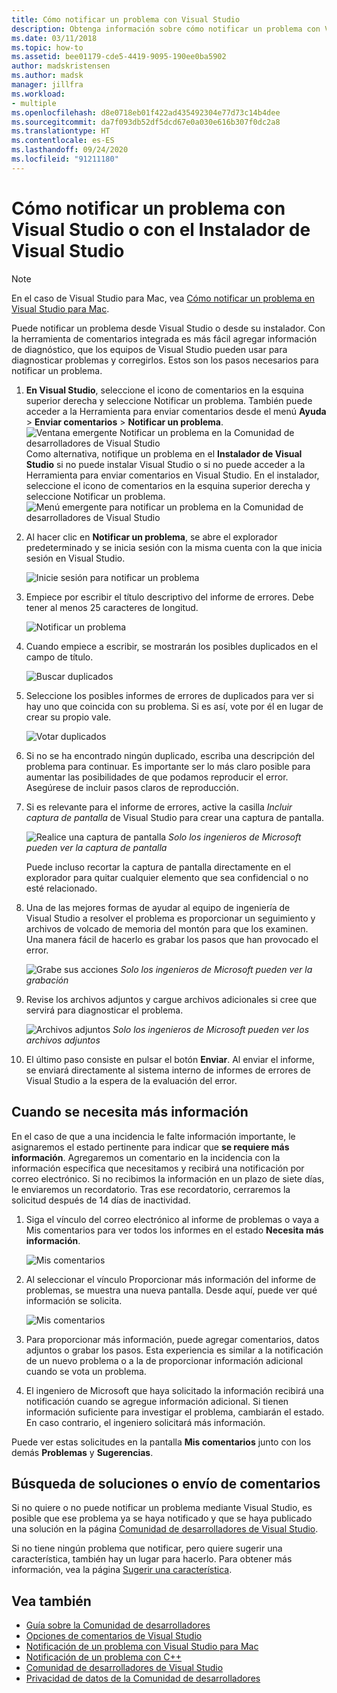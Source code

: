 ```yaml
---
title: Cómo notificar un problema con Visual Studio
description: Obtenga información sobre cómo notificar un problema con Visual Studio.
ms.date: 03/11/2018
ms.topic: how-to
ms.assetid: bee01179-cde5-4419-9095-190ee0ba5902
author: madskristensen
ms.author: madsk
manager: jillfra
ms.workload:
- multiple
ms.openlocfilehash: d8e0718eb01f422ad435492304e77d73c14b4dee
ms.sourcegitcommit: da7f093db52df5dcd67e0a030e616b307f0dc2a8
ms.translationtype: HT
ms.contentlocale: es-ES
ms.lasthandoff: 09/24/2020
ms.locfileid: "91211180"
---
```

# <a name="how-to-report-a-problem-with-visual-studio-or-visual-studio-installer"></a>Cómo notificar un problema con Visual Studio o con el Instalador de Visual Studio

> [!NOTE]
> En el caso de Visual Studio para Mac, vea [Cómo notificar un problema en Visual Studio para Mac](/visualstudio/mac/report-a-problem).

Puede notificar un problema desde Visual Studio o desde su instalador. Con la herramienta de comentarios integrada es más fácil agregar información de diagnóstico, que los equipos de Visual Studio pueden usar para diagnosticar problemas y corregirlos. Estos son los pasos necesarios para notificar un problema.

1. **En Visual Studio**, seleccione el icono de comentarios en la esquina superior derecha y seleccione Notificar un problema. También puede acceder a la Herramienta para enviar comentarios desde el menú **Ayuda** > **Enviar comentarios** > **Notificar un problema**.
![Ventana emergente Notificar un problema en la Comunidad de desarrolladores de Visual Studio](media/feedback-button.png) Como alternativa, notifique un problema en el **Instalador de Visual Studio** si no puede instalar Visual Studio o si no puede acceder a la Herramienta para enviar comentarios en Visual Studio.  En el instalador, seleccione el icono de comentarios en la esquina superior derecha y seleccione Notificar un problema.
![Menú emergente para notificar un problema en la Comunidad de desarrolladores de Visual Studio](media/installer.png)

1. Al hacer clic en **Notificar un problema**, se abre el explorador predeterminado y se inicia sesión con la misma cuenta con la que inicia sesión en Visual Studio.

   ![Inicie sesión para notificar un problema](../ide/media/feedback-browser-top.png)

1. Empiece por escribir el título descriptivo del informe de errores. Debe tener al menos 25 caracteres de longitud.

    ![Notificar un problema](../ide/media/feedback-report.png)

1. Cuando empiece a escribir, se mostrarán los posibles duplicados en el campo de título.

    ![Buscar duplicados](../ide/media/feedback-search.png)

1. Seleccione los posibles informes de errores de duplicados para ver si hay uno que coincida con su problema. Si es así, vote por él en lugar de crear su propio vale.

    ![Votar duplicados](../ide/media/feedback-duplicate.png)

2. Si no se ha encontrado ningún duplicado, escriba una descripción del problema para continuar. Es importante ser lo más claro posible para aumentar las posibilidades de que podamos reproducir el error. Asegúrese de incluir pasos claros de reproducción.

3. Si es relevante para el informe de errores, active la casilla *Incluir captura de pantalla* de Visual Studio para crear una captura de pantalla.

    ![Realice una captura de pantalla](../ide/media/feedback-screenshot.png) *Solo los ingenieros de Microsoft pueden ver la captura de pantalla*

    Puede incluso recortar la captura de pantalla directamente en el explorador para quitar cualquier elemento que sea confidencial o no esté relacionado.

4. Una de las mejores formas de ayudar al equipo de ingeniería de Visual Studio a resolver el problema es proporcionar un seguimiento y archivos de volcado de memoria del montón para que los examinen. Una manera fácil de hacerlo es grabar los pasos que han provocado el error.

    ![Grabe sus acciones](../ide/media/feedback-recording.png) *Solo los ingenieros de Microsoft pueden ver la grabación*

5. Revise los archivos adjuntos y cargue archivos adicionales si cree que servirá para diagnosticar el problema.

    ![Archivos adjuntos](../ide/media/feedback-attachments.png) *Solo los ingenieros de Microsoft pueden ver los archivos adjuntos*

6. El último paso consiste en pulsar el botón **Enviar**. Al enviar el informe, se enviará directamente al sistema interno de informes de errores de Visual Studio a la espera de la evaluación del error.

## <a name="when-further-information-is-needed"></a>Cuando se necesita más información

En el caso de que a una incidencia le falte información importante, le asignaremos el estado pertinente para indicar que **se requiere más información**. Agregaremos un comentario en la incidencia con la información específica que necesitamos y recibirá una notificación por correo electrónico. Si no recibimos la información en un plazo de siete días, le enviaremos un recordatorio. Tras ese recordatorio, cerraremos la solicitud después de 14 días de inactividad.

1. Siga el vínculo del correo electrónico al informe de problemas o vaya a Mis comentarios para ver todos los informes en el estado **Necesita más información**.

    ![Mis comentarios](../ide/media/feedback-my-feedback.png)

1. Al seleccionar el vínculo Proporcionar más información del informe de problemas, se muestra una nueva pantalla. Desde aquí, puede ver qué información se solicita.

   ![Mis comentarios](../ide/media/feedback-need-more-info.png)

1. Para proporcionar más información, puede agregar comentarios, datos adjuntos o grabar los pasos. Esta experiencia es similar a la notificación de un nuevo problema o a la de proporcionar información adicional cuando se vota un problema.

1. El ingeniero de Microsoft que haya solicitado la información recibirá una notificación cuando se agregue información adicional. Si tienen información suficiente para investigar el problema, cambiarán el estado. En caso contrario, el ingeniero solicitará más información.

Puede ver estas solicitudes en la pantalla **Mis comentarios** junto con los demás **Problemas** y **Sugerencias**.

## <a name="search-for-solutions-or-provide-feedback"></a>Búsqueda de soluciones o envío de comentarios

Si no quiere o no puede notificar un problema mediante Visual Studio, es posible que ese problema ya se haya notificado y que se haya publicado una solución en la página [Comunidad de desarrolladores de Visual Studio](https://developercommunity.visualstudio.com/).

Si no tiene ningún problema que notificar, pero quiere sugerir una característica, también hay un lugar para hacerlo. Para obtener más información, vea la página [Sugerir una característica](https://developercommunity.visualstudio.com/content/idea/post.html?space=8).

## <a name="see-also"></a>Vea también

* [Guía sobre la Comunidad de desarrolladores](./developer-community-guidelines.md)
* [Opciones de comentarios de Visual Studio](../ide/feedback-options.md)
* [Notificación de un problema con Visual Studio para Mac](/visualstudio/mac/report-a-problem)
* [Notificación de un problema con C++](/cpp/how-to-report-a-problem-with-the-visual-cpp-toolset)
* [Comunidad de desarrolladores de Visual Studio](https://developercommunity.visualstudio.com/)
* [Privacidad de datos de la Comunidad de desarrolladores](developer-community-privacy.md)